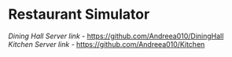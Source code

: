 # **Restaurant Simulator**
_Dining Hall Server link_ - https://github.com/Andreea010/DiningHall <br />
_Kitchen Server link_ - https://github.com/Andreea010/Kitchen 

